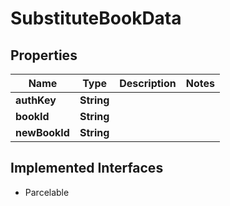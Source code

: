 

# SubstituteBookData


## Properties

Name | Type | Description | Notes
------------ | ------------- | ------------- | -------------
**authKey** | **String** |  | 
**bookId** | **String** |  | 
**newBookId** | **String** |  | 


## Implemented Interfaces

* Parcelable


